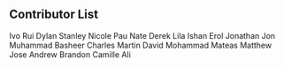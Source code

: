 Contributor List
----------------
Ivo
Rui
Dylan
Stanley
Nicole
Pau
Nate
Derek
Lila
Ishan
Erol
Jonathan
Jon
Muhammad
Basheer
Charles
Martin
David
Mohammad
Mateas
Matthew
Jose
Andrew
Brandon
Camille
Ali
